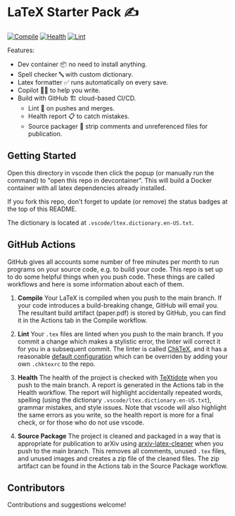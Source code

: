 # LaTeX Starter Pack ✍️
[![Compile](https://github.com/GTkernel-PaperFactory/vscode-latex-template/actions/workflows/compile.yaml/badge.svg)](https://github.com/GTkernel-PaperFactory/vscode-latex-template/actions/workflows/compile.yaml)
[![Health](https://github.com/GTkernel-PaperFactory/vscode-latex-template/actions/workflows/health.yaml/badge.svg)](https://github.com/GTkernel-PaperFactory/vscode-latex-template/actions/workflows/health.yaml)
[![Lint](https://github.com/GTkernel-PaperFactory/vscode-latex-template/actions/workflows/lint.yaml/badge.svg)](https://github.com/GTkernel-PaperFactory/vscode-latex-template/actions/workflows/lint.yaml)


Features:
- Dev container 📦 no need to install anything.
- Spell checker 🔤 with custom dictionary.
- Latex formatter ✅ runs automatically on every save.
- Copilot 🧑‍✈️️ to help you write.
- Build with GitHub 🏗️ cloud-based CI/CD.
  - Lint 🧹 on pushes and merges.
  - Health report 📋 to catch mistakes.
  - Source packager 📑 strip comments and unreferenced files for publication.

## Getting Started
Open this directory in vscode then click the popup (or manually run the command)
to "open this repo in devcontainer". This will build a Docker container with all
latex dependencies already installed.

If you fork this repo, don't forget to update (or remove) the status badges at
the top of this README.

The dictionary is located at `.vscode/ltex.dictionary.en-US.txt`.

## GitHub Actions
GitHub gives all accounts some number of free minutes per month to run programs
on your source code, e.g. to build your code. This repo is set up to do some
helpful things when you push code. These things are called workflows and here is
some information about each of them.

1. **Compile** Your LaTeX is compiled when you push to the main branch. If your
code introduces a build-breaking change, GitHub will email you. The resultant
build artifact (paper.pdf) is stored by GitHub, you can find it in the Actions
tab in the Compile workflow.

2. **Lint** Your `.tex` files are linted when you push to the main branch. If
you commit a change which makes a stylistic error, the linter will correct it
for you in a subsequent commit. The linter is called
[ChkTeX](https://www.nongnu.org/chktex/), and it has a reasonable [default
configuration](https://github.com/j2kun/chktex-action/blob/main/.chktexrc) which
can be overriden by adding your own `.chktexrc` to the repo.

3. **Health** The health of the project is checked with
[TeXtidote](https://github.com/sylvainhalle/textidote) when you push to the main
branch. A report is generated in the Actions tab in the Health workflow. The
report will highlight accidentally repeated words, spelling (using the
dictionary `.vscode/ltex.dictionary.en-US.txt`), grammar mistakes, and style
issues. Note that vscode will also highlight the same errors as you write, so
the health report is more for a final check, or for those who do not use vscode.

4. **Source Package** The project is cleaned and packaged in a way that is
appropriate for publication to arXiv using
[arxiv-latex-cleaner](https://github.com/google-research/arxiv-latex-cleaner)
when you push to the main branch. This removes all comments, unused `.tex`
files, and unused images and creates a zip file of the cleaned files. The zip
artifact can be found in the Actions tab in the Source Package workflow.

## Contributors
Contributions and suggestions welcome!
